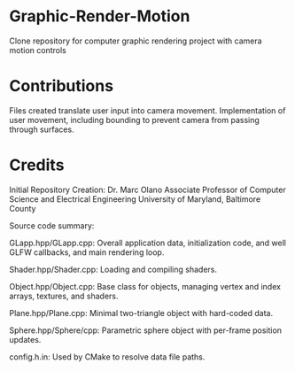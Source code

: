 # Graphic-Render-Motion
Clone repository for computer graphic rendering project with camera motion controls

# Contributions
Files created translate user input into camera movement. Implementation of user movement, including bounding to prevent camera from passing through surfaces.

# Credits
Initial Repository Creation:
Dr. Marc Olano
Associate Professor of Computer Science and Electrical Engineering
University of Maryland, Baltimore County

Source code summary:

GLapp.hpp/GLapp.cpp: Overall application data, initialization code, and well
GLFW callbacks, and main rendering loop.

Shader.hpp/Shader.cpp: Loading and compiling shaders.

Object.hpp/Object.cpp: Base class for objects, managing vertex and index
arrays, textures, and shaders.

Plane.hpp/Plane.cpp: Minimal two-triangle object with hard-coded data.

Sphere.hpp/Sphere/cpp: Parametric sphere object with per-frame position
updates.

config.h.in: Used by CMake to resolve data file paths.
